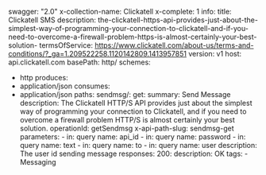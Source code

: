 swagger: "2.0"
x-collection-name: Clickatell
x-complete: 1
info:
  title: Clickatell SMS
  description: the-clickatell-https-api-provides-just-about-the-simplest-way-of-programming-your-connection-to-clickatell-and-if-you-need-to-overcome-a-firewall-problem-https-is-almost-certainly-your-best-solution-
  termsOfService: https://www.clickatell.com/about-us/terms-and-conditions/?_ga=1.209522258.1120142809.1413957851
  version: v1
host: api.clickatell.com
basePath: http/
schemes:
- http
produces:
- application/json
consumes:
- application/json
paths:
  sendmsg/:
    get:
      summary: Send Message
      description: The Clickatell HTTP/S API provides just about the simplest way
        of programming your connection to Clickatell, and if you need to overcome
        a firewall problem HTTP/S is almost certainly your best solution.
      operationId: getSendmsg
      x-api-path-slug: sendmsg-get
      parameters:
      - in: query
        name: api_id
      - in: query
        name: password
      - in: query
        name: text
      - in: query
        name: to
      - in: query
        name: user
        description: The user id sending message
      responses:
        200:
          description: OK
      tags:
      - Messaging